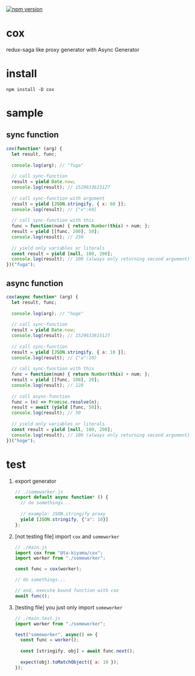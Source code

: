 [![npm version](https://badge.fury.io/js/%40ta-kiyama%2Fcox.svg)](https://badge.fury.io/js/%40ta-kiyama%2Fcox)

# cox
redux-saga like proxy generator with Async Generator

# install

`npm install -D cox`

# sample

## sync function

```js
cox(function* (arg) {
  let result, func;
  
  console.log(arg); // "fuga"
  
  // call sync-function
  result = yield Date.now;
  console.log(result); // 1529633615127
  
  // call sync-function with argument
  result = yield [JSON.stringify, { x: 60 }];
  console.log(result); // {"x":60}
  
  // call sync-function with this
  func = function(num) { return Number(this) + num; };
  result = yield [[func, 200], 50];
  console.log(result); // 250
  
  // yield only variables or literals
  const result = yield [null, 100, 200];
  console.log(result); // 100 (always only returning second argument)
})("fuga");
```

## async function

```js
cox(async function* (arg) {
  let result, func;
  
  console.log(arg); // "hoge"
  
  // call sync-function
  result = yield Date.now;
  console.log(result); // 1529633615127
  
  // call sync-function
  result = yield [JSON.stringify, { a: 10 }];
  console.log(result); // {"a":10}
  
  // call sync-function with this
  func = function(num) { return Number(this) + num; };
  result = yield [[func, 100], 20];
  console.log(result); // 120
  
  // call async-function
  func = (n) => Promise.resolve(n);
  result = await (yield [func, 50]);
  console.log(result); // 50
  
  // yield only variables or literals
  const result = yield [null, 100, 200];
  console.log(result); // 100 (always only returning second argument)
})("hoge");
```

# test

1. export generator
    ```js
    // ./someworker.js
    export default async function* () {
      // do somethings...
      
      // example: JSON.stringify proxy
      yield [JSON.stringify, {"a": 10}]
    };
    ```
1. [not testing file] import `cox` and `someworker`
    ```js
    // ./main.js
    import cox from "@ta-kiyama/cox";
    import worker from "./someworker";
    
    const func = cox(worker);
    
    // do somethings...
    
    // and, execute bound function with cox
    await func();
    ```
1. [testing file] you just only import `someworker`
    ```js
    // ./main.test.js
    import worker from "./someworker";
    
    test("someworker", async() => {
      const func = worker();
      
      const [stringify, obj] = await func.next();
      
      expect(obj).toMatchObject({ a: 10 });
    });
    ```
